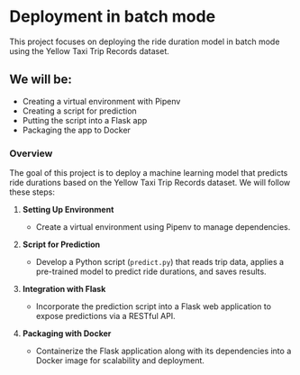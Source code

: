 # Deployment in batch mode

This project focuses on deploying the ride duration model in batch mode using the Yellow Taxi Trip Records dataset.

## We will be:

- Creating a virtual environment with Pipenv
- Creating a script for prediction
- Putting the script into a Flask app
- Packaging the app to Docker

### Overview

The goal of this project is to deploy a machine learning model that predicts ride durations based on the Yellow Taxi Trip Records dataset. We will follow these steps:

1. **Setting Up Environment**
   - Create a virtual environment using Pipenv to manage dependencies.

2. **Script for Prediction**
   - Develop a Python script (`predict.py`) that reads trip data, applies a pre-trained model to predict ride durations, and saves results.

3. **Integration with Flask**
   - Incorporate the prediction script into a Flask web application to expose predictions via a RESTful API.

4. **Packaging with Docker**
   - Containerize the Flask application along with its dependencies into a Docker image for scalability and deployment.
